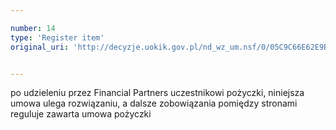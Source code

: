 ```yaml
---

number: 14
type: 'Register item'
original_uri: 'http://decyzje.uokik.gov.pl/nd_wz_um.nsf/0/05C9C66E62E9B184C12572DD003293BA?OpenDocument'


---
```


po udzieleniu przez Financial Partners uczestnikowi pożyczki, niniejsza umowa ulega rozwiązaniu, a dalsze zobowiązania pomiędzy stronami reguluje zawarta umowa pożyczki
